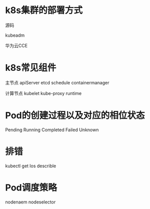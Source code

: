 # k8s集群的部署方式

源码

kubeadm

华为云CCE

# k8s常见组件

主节点 apiServer  etcd  schedule containermanager 

计算节点 kubelet kube-proxy runtime

# Pod的创建过程以及对应的相位状态

Pending Running Completed Failed Unknown

# 排错

kubectl get los  describle

# Pod调度策略

nodenaem nodeselector
